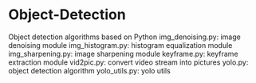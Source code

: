 # Object-Detection
Object detection algorithms based on Python
img_denoising.py: image denoising module
img_histogram.py: histogram equalization module
img_sharpening.py: image sharpening module
keyframe.py: keyframe extraction module
vid2pic.py: convert video stream into pictures
yolo.py: object detection algorithm
yolo_utils.py: yolo utils
